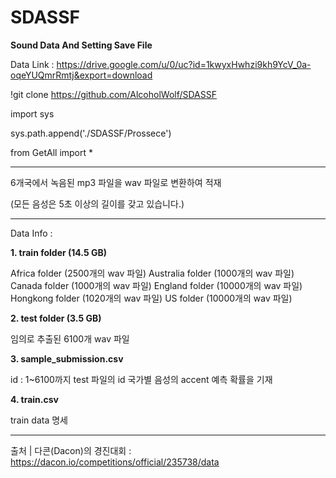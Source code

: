 # SDASSF
**Sound Data And Setting Save File**

Data Link : https://drive.google.com/u/0/uc?id=1kwyxHwhzi9kh9YcV_0a-oqeYUQmrRmtj&export=download

!git clone https://github.com/AlcoholWolf/SDASSF 

import sys

sys.path.append('./SDASSF/Prossece')

from GetAll import *

---

6개국에서 녹음된 mp3 파일을 wav 파일로 변환하여 적재

(모든 음성은 5초 이상의 길이를 갖고 있습니다.)

---

Data Info : 

**1. train folder (14.5 GB)**

Africa folder (2500개의 wav 파일)
Australia folder (1000개의 wav 파일)
Canada folder (1000개의 wav 파일)
England folder (10000개의 wav 파일)
Hongkong folder (1020개의 wav 파일)
US folder (10000개의 wav 파일)


**2. test folder (3.5 GB)**

임의로 추출된 6100개 wav 파일


**3. sample_submission.csv**

id : 1~6100까지 test 파일의 id
국가별 음성의 accent 예측 확률을 기재


**4. train.csv**

train data 명세

---

출처 | 다콘(Dacon)의 경진대회 : https://dacon.io/competitions/official/235738/data
